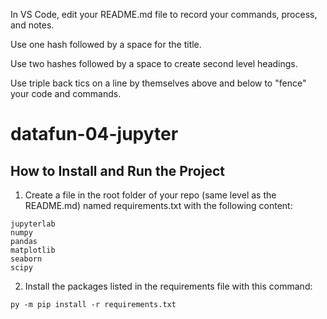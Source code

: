 In VS Code, edit your README.md file to record your commands, process, and notes.

Use one hash followed by a space for the title.

Use two hashes followed by a space to create second level headings.

Use triple back tics on a line by themselves above and below to "fence" your code and commands.

# datafun-04-jupyter

## How to Install and Run the Project

1. Create a file in the root folder of your repo (same level as the README.md) named requirements.txt with the following content:
``` 
jupyterlab 
numpy 
pandas
matplotlib 
seaborn 
scipy
```

2. Install the packages listed in the requirements file with this command:
```
py -m pip install -r requirements.txt
```
